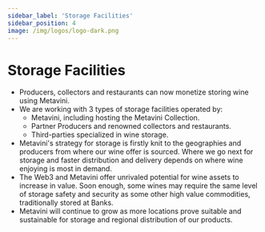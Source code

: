 ```yaml
---
sidebar_label: 'Storage Facilities'
sidebar_position: 4
image: /img/logos/logo-dark.png
---
```


# Storage Facilities


- Producers, collectors and restaurants can now monetize storing wine using Metavini.
- We are working with 3 types of storage facilities operated by:
  - Metavini, including hosting the Metavini Collection.
  - Partner Producers and renowned collectors and restaurants.
  - Third-parties specialized in wine storage.
- Metavini's strategy for storage is firstly knit to the geographies and producers from where our wine offer is sourced. Where we go next for storage and faster distribution and delivery depends on where wine enjoying is most in demand.
- The Web3 and Metavini offer unrivaled potential for wine assets to increase in value. Soon enough, some wines may require the same level of storage safety and security as some other high value commodities, traditionally stored at Banks.   
- Metavini will continue to grow as more locations prove suitable and sustainable for storage and regional distribution of our products.
